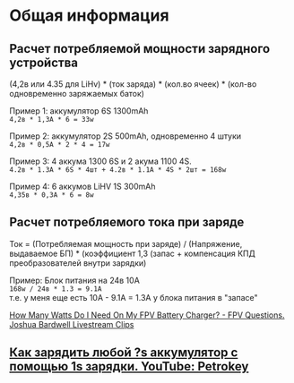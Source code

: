 # Общая информация

## Расчет потребляемой мощности зарядного устройства
(4,2в или 4.35 для LiHv) * (ток заряда) * (кол.во ячеек) * (кол-во одновременно заряжаемых баток)

Пример 1: аккумулятор 6S 1300mAh  
`4,2в * 1,3А * 6 = 33w`

Пример 2: аккумулятор 2S 500mAh, одновременно 4 штуки  
`4,2в * 0,5А * 2 * 4 = 17w`

Пример 3: 4 аккума 1300 6S и 2 акума 1100 4S.  
`4.2в * 1.3А * 6S * 4шт + 4.2в * 1.1А * 4S * 2шт = 168w`

Пример 4: 6 аккумов LiHV 1S 300mAh  
`4,35в * 0,3А * 6 = 8w`

## Расчет потребляемого тока при заряде
Ток = (Потребляемая мощность при заряде) / (Напряжение, выдаваемое БП) * (коэффициент 1,3 (запас + компенсация КПД преобразователей внутри зарядки)

Пример: Блок питания на 24в 10А  
`168w / 24в * 1.3 = 9.1А`  
т.е. у меня еще есть 10А - 9.1A = 1.3А у блока питания в "запасе"

[How Many Watts Do I Need On My FPV Battery Charger? - FPV Questions. Joshua Bardwell Livestream Clips](https://www.youtube.com/watch?v=yC4b1vGrg1c)

## [Как зарядить любой ?s аккумулятор с помощью 1s зарядки. YouTube: Petrokey](https://www.youtube.com/watch?v=BQyJsv1szQw)
